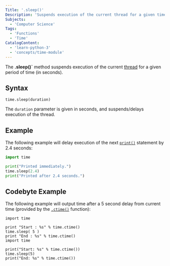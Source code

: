 ```yaml
---
Title: '.sleep()'
Description: 'Suspends execution of the current thread for a given time.'
Subjects:
  - 'Computer Science'
Tags:
  - 'Functions'
  - 'Time'
CatalogContent:
  - 'learn-python-3'
  - 'concepts/time-module'
---
```


The **.sleep()`** method suspends execution of the current [thread](https://www.codecademy.com/resources/docs/python/threading) for a given period of time (in seconds).

## Syntax

```pseudo
time.sleep(duration)
```

The `duration` parameter is given in seconds, and suspends/delays execution of the thread.

## Example

The following example will delay execution of the next [`print()`](https://www.codecademy.com/resources/docs/python/built-in-functions/print) statement by 2.4 seconds:

```py
import time

print("Printed immediately.")
time.sleep(2.4)
print("Printed after 2.4 seconds.")
```

## Codebyte Example

The following example will output time after a 5 second delay from current time (provided by the [`.ctime()`](https://www.codecademy.com/resources/docs/python/time-module/ctime) function):

```codebyte/python
import time

print "Start : %s" % time.ctime()
time.sleep( 5 )
print "End : %s" % time.ctime()
import time

print("Start: %s" % time.ctime())
time.sleep(5)
print("End: %s" % time.ctime())
```
